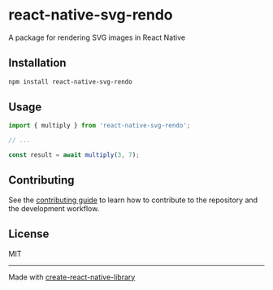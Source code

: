 # react-native-svg-rendo

A package for rendering SVG images in React Native

## Installation

```sh
npm install react-native-svg-rendo
```

## Usage

```js
import { multiply } from 'react-native-svg-rendo';

// ...

const result = await multiply(3, 7);
```

## Contributing

See the [contributing guide](CONTRIBUTING.md) to learn how to contribute to the repository and the development workflow.

## License

MIT

---

Made with [create-react-native-library](https://github.com/callstack/react-native-builder-bob)
